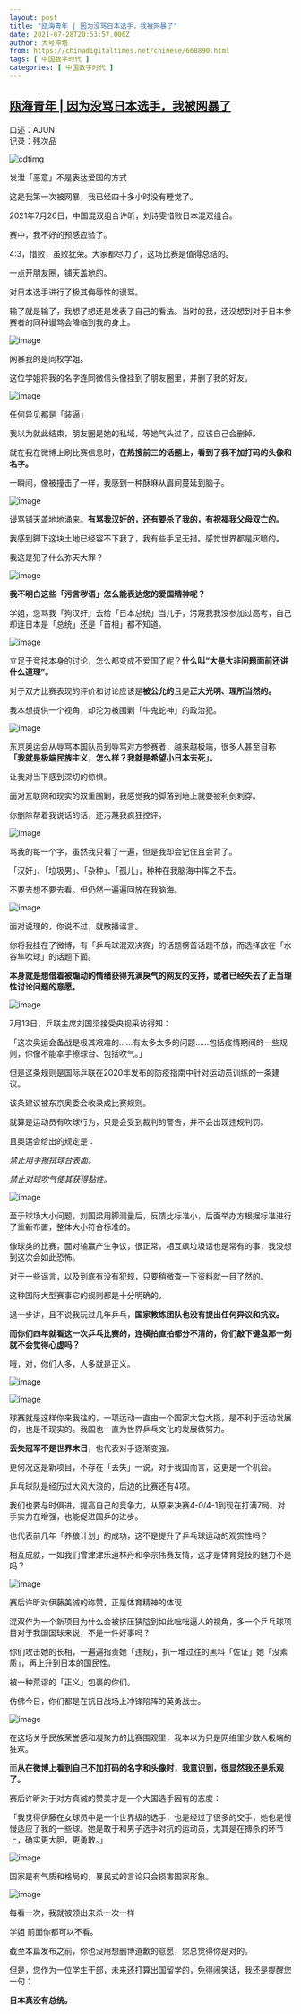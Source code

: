 ```yaml
---
layout: post
title: "瓯海青年 | 因为没骂日本选手，我被网暴了"
date: 2021-07-28T20:53:57.000Z
author: 大号冲塔
from: https://chinadigitaltimes.net/chinese/668890.html
tags: [ 中国数字时代 ]
categories: [ 中国数字时代 ]
---
```

<!--1627505637000-->
[瓯海青年 | 因为没骂日本选手，我被网暴了](https://chinadigitaltimes.net/chinese/668890.html)
------

<div>
<p>口述：AJUN<br />记录：残次品</p><p><img src="https://chinadigitaltimes.net/chinese/files/2021/07/post-668890-6101c3e5c9b26." alt="cdtimg" /></p><div class="ts">发泄「恶意」不是表达爱国的方式</div><p>这是我第一次被网暴，我已经四十多小时没有睡觉了。</p><p>2021年7月26日，中国混双组合许昕，刘诗雯惜败日本混双组合。</p><p>赛中，我不好的预感应验了。</p><p>4:3，惜败，虽败犹荣。大家都尽力了，这场比赛是值得总结的。</p><p>一点开朋友圈，铺天盖地的。</p><p>对日本选手进行了极其侮辱性的谩骂。</p><p>输了就是输了，我想了想还是发表了自己的看法。当时的我，还没想到对于日本参赛者的同种谩骂会降临到我的身上。</p><p><img src="https://chinadigitaltimes.net/chinese/files/2021/07/post-668890-6101c3e615c39." alt="image" /></p><p>网暴我的是同校学姐。</p><p>这位学姐将我的名字连同微信头像挂到了朋友圈里，并删了我的好友。</p><p><img src="https://chinadigitaltimes.net/chinese/files/2021/07/post-668890-6101c3e649f68." alt="image" /></p><div class="ts">任何异见都是「装逼」</div><p>我以为就此结束，朋友圈是她的私域，等她气头过了，应该自己会删掉。</p><p>就在我在微博上刷比赛信息时，<strong>在热搜前三的话题上，看到了我不加打码的头像和名字。</strong></p><p>一瞬间，像被撞击了一样，我感到一种酥麻从眉间蔓延到脑子。</p><p><img src="https://chinadigitaltimes.net/chinese/files/2021/07/post-668890-6101c3e67fe07." alt="image" /></p><p>谩骂铺天盖地地涌来。<strong>有骂我汉奸的，还有要杀了我的，有祝福我父母双亡的。</strong></p><p>我感到脚下这块土地已经容不下我了，我有些手足无措。感觉世界都是灰暗的。</p><p>我这是犯了什么弥天大罪？</p><p><img src="https://chinadigitaltimes.net/chinese/files/2021/07/post-668890-6101c3e6ca99a." alt="image" /></p><p><strong>我不明白这些「污言秽语」怎么能表达您的爱国精神呢？</strong></p><p>学姐，您骂我「狗汉奸」去给「日本总统」当儿子，污蔑我我没参加过高考，自己却连日本是「总统」还是「首相」都不知道。</p><p><img src="https://chinadigitaltimes.net/chinese/files/2021/07/post-668890-6101c3e707249." alt="image" /></p><p>立足于竞技本身的讨论，怎么都变成不爱国了呢？<strong>什么叫“大是大非问题面前还讲什么道理”。</strong></p><p>对于双方比赛表现的评价和讨论应该是<strong>被公允的</strong>且是<strong>正大光明、理所当然的。</strong></p><p>我本想提供一个视角，却沦为被围剿「牛鬼蛇神」的政治犯。</p><p><img src="https://chinadigitaltimes.net/chinese/files/2021/07/post-668890-6101c3e732a86." alt="image" /></p><p>东京奥运会从辱骂本国队员到辱骂对方参赛者，越来越极端，很多人甚至自称<br /><strong>「我就是极端民族主义，怎么样？我就是希望小日本去死」。</strong></p><p>让我对当下感到深切的惊惧。</p><p>面对互联网和现实的双重围剿，我感觉我的脚落到地上就要被利剑刺穿。</p><p>你删除帮着我说话的话，还污蔑我疯狂控评。</p><p><img src="https://chinadigitaltimes.net/chinese/files/2021/07/post-668890-6101c3e75d091." alt="image" /></p><p>骂我的每一个字，虽然我只看了一遍，但是我却会记住且会背了。</p><p>「汉奸」、「垃圾男」、「杂种」、「孤儿」，种种在我脑海中挥之不去。</p><p>不要去想不要去看。但仍然一遍遍回放在我脑海。</p><p><img src="https://chinadigitaltimes.net/chinese/files/2021/07/post-668890-6101c3e794483." alt="image" /></p><div class="ts">面对说理的，你说不过，就散播谣言。</div><p>你将我挂在了微博，有「乒乓球混双决赛」的话题榜首话题不放，而选择放在「水谷隼吹球」的话题下面。</p><p><strong>本身就是想借着被煽动的情绪获得充满戾气的网友的支持，或者已经失去了正当理性讨论问题的意愿。</strong></p><p><img src="https://chinadigitaltimes.net/chinese/files/2021/07/post-668890-6101c3e7c0eaa." alt="image" /></p><p>7月13日，乒联主席刘国梁接受央视采访得知：</p><p>「这次奥运会备战是极其艰难的……有太多太多的问题……包括疫情期间的一些规则，你像不能拿手擦球台、包括吹气。」</p><p>但是这条规则是国际乒联在2020年发布的防疫指南中针对运动员训练的一条建议。</p><p>该条建议被东京奥委会收录成比赛规则。</p><p>就算是运动员有吹球行为，只是会受到裁判的警告，并不会出现违规判罚。</p><p>且奥运会给出的规定是：</p><p><em>禁止用手擦拭球台表面。</em></p><p><em>禁止对球吹气使其获得黏性。</em></p><p><img src="https://chinadigitaltimes.net/chinese/files/2021/07/post-668890-6101c3e7e4318." alt="image" /></p><p>至于球场大小问题，刘国梁用脚测量后，反馈比标准小，后面举办方根据标准进行了重新布置，整体大小符合标准的。</p><p>像球类的比赛，面对输赢产生争议，很正常，相互飙垃圾话也是常有的事，我没想到这次会如此恐怖。</p><p>对于一些谣言，以及到底有没有犯规，只要稍微查一下资料就一目了然的。</p><p>这种国际大型赛事它的规则都是十分明确的。</p><p>退一步讲，且不说我玩过几年乒乓，<strong>国家教练团队也没有提出任何异议和抗议。</strong></p><p><strong>而你们四年就看这一次乒乓比赛的，连横拍直拍都分不清的，你们敲下键盘那一刻就不会觉得心虚吗？</strong></p><p>哦，对，你们人多，人多就是正义。</p><p><img src="https://chinadigitaltimes.net/chinese/files/2021/07/post-668890-6101c3e832366." alt="image" /></p><p><img src="https://chinadigitaltimes.net/chinese/files/2021/07/post-668890-6101c3e866dee.png" alt="image" /></p><p>球赛就是这样你来我往的，一项运动一直由一个国家大包大揽，是不利于运动发展的，也是不现实的。我国也一直为世界乒乓文化的发展做努力。</p><p><strong>丢失冠军不是世界末日</strong>，也代表对手逐渐变强。</p><p>更何况这是新项目，不存在「丢失」一说，对于我国而言，这更是一个机会。</p><p>乒乓球队是经历过大风大浪的，后边的比赛还有4项。</p><p>我们也要与时俱进，提高自己的竞争力，从原来决赛4-0/4-1到现在打满7局。对手实力在增强，也能促进国乒的进步。</p><p>也代表前几年「养狼计划」的成功，这不是提升了乒乓球运动的观赏性吗？</p><p>相互成就，一如我们曾津津乐道林丹和李宗伟赛友情，这才是体育竞技的魅力不是吗？</p><p><img src="https://chinadigitaltimes.net/chinese/files/2021/07/post-668890-6101c3e898c37.png" alt="image" /></p><div class="ts">赛后许昕对伊藤美诚的称赞，正是体育精神的体现</div><p>混双作为一个新项目为什么会被挤压狭隘到如此咄咄逼人的视角，多一个乒乓球项目对于我国国球来说，不是一件好事吗？</p><p>你们攻击她的长相，一遍遍指责她「违规」，扒一堆过往的黑料「佐证」她「没素质」，再上升到日本的国民性。</p><p>被一种荒谬的「正义」包裹的你们。</p><p>仿佛今日，你们都是在抗日战场上冲锋陷阵的英勇战士。</p><p><img src="https://chinadigitaltimes.net/chinese/files/2021/07/post-668890-6101c3e8c69cd." alt="image" /></p><p>在这场关乎民族荣誉感和凝聚力的比赛围观里，我本以为只是网络里少数人极端的狂欢。</p><p>而<strong>从在微博上看到自己不加打码的名字和头像时，我意识到，很显然我还是乐观了。</strong></p><p>赛后许昕对于对方真诚的赞美才是一个大国选手因有的态度：</p><p>「我觉得伊藤在女球员中是一个世界级的选手，也是经过了很多的交手，她也是慢慢适应了我的一些球。她是敢于和男子选手对抗的运动员，尤其是在搏杀的环节上，确实更大胆，更勇敢。」</p><p><img src="https://chinadigitaltimes.net/chinese/files/2021/07/post-668890-6101c3e8ee670.gif" alt="image" /></p><p>国家是有气质和格局的，暴民式的言论只会损害国家形象。</p><p><img src="https://chinadigitaltimes.net/chinese/files/2021/07/post-668890-6101c3e920d20." alt="image" /></p><div class="ts">每看一次，我就被领出来杀一次一样</div><p>学姐 前面你都可以不看。</p><p>截至本篇发布之前，你也没用想删博道歉的意愿，您总觉得你是对的。</p><p>但是，您作为一位学生干部，未来还打算出国留学的，免得闹笑话，我还是提醒您一句：</p><p><strong>日本真没有总统。</strong></p>
</div>
